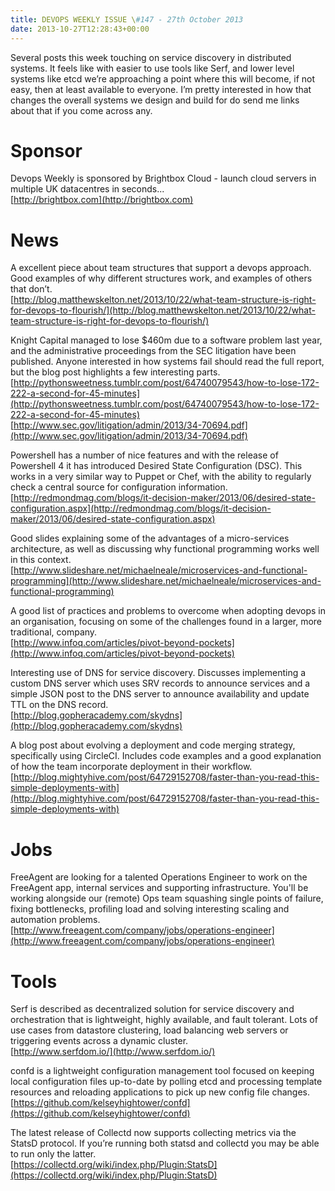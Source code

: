 ```yaml
---
title: DEVOPS WEEKLY ISSUE \#147 - 27th October 2013 
date: 2013-10-27T12:28:43+00:00
---
```


Several posts this week touching on service discovery in distributed systems. It feels like with easier to use tools like Serf, and lower level systems like etcd we’re approaching a point where this will become, if not easy, then at least available to everyone. I’m pretty interested in how that changes the overall systems we design and build for do send me links about that if you come across any.


Sponsor
======

Devops Weekly is sponsored by Brightbox Cloud - launch cloud servers in multiple UK datacentres in seconds...
<br>[http://brightbox.com](http://brightbox.com)


News
====

A excellent piece about team structures that support a devops approach. Good examples of why different structures work, and examples of others that don’t.
<br>[http://blog.matthewskelton.net/2013/10/22/what-team-structure-is-right-for-devops-to-flourish/](http://blog.matthewskelton.net/2013/10/22/what-team-structure-is-right-for-devops-to-flourish/)


Knight Capital managed to lose $460m due to a software problem last year, and the administrative proceedings from the SEC litigation have been published. Anyone interested in how systems fail should read the full report, but the blog post highlights a few interesting parts.
<br>[http://pythonsweetness.tumblr.com/post/64740079543/how-to-lose-172-222-a-second-for-45-minutes](http://pythonsweetness.tumblr.com/post/64740079543/how-to-lose-172-222-a-second-for-45-minutes)
<br>[http://www.sec.gov/litigation/admin/2013/34-70694.pdf](http://www.sec.gov/litigation/admin/2013/34-70694.pdf)


Powershell has a number of nice features and with the release of Powershell 4 it has introduced Desired State Configuration (DSC). This works in a very similar way to Puppet or Chef, with the ability to regularly check a central source for configuration information.
<br>[http://redmondmag.com/blogs/it-decision-maker/2013/06/desired-state-configuration.aspx](http://redmondmag.com/blogs/it-decision-maker/2013/06/desired-state-configuration.aspx)


Good slides explaining some of the advantages of a micro-services architecture, as well as discussing why functional programming works well in this context.
<br>[http://www.slideshare.net/michaelneale/microservices-and-functional-programming](http://www.slideshare.net/michaelneale/microservices-and-functional-programming)


A good list of practices and problems to overcome when adopting devops in an organisation, focusing on some of the challenges found in a larger, more traditional, company.
<br>[http://www.infoq.com/articles/pivot-beyond-pockets](http://www.infoq.com/articles/pivot-beyond-pockets)


Interesting use of DNS for service discovery. Discusses implementing a custom DNS server which uses SRV records to announce services and a simple JSON post to the DNS server to announce availability and update TTL on the DNS record.
<br>[http://blog.gopheracademy.com/skydns](http://blog.gopheracademy.com/skydns)


A blog post about evolving a deployment and code merging strategy, specifically using CircleCI. Includes code examples and a good explanation of how the team incorporate deployment in their workflow.
<br>[http://blog.mightyhive.com/post/64729152708/faster-than-you-read-this-simple-deployments-with](http://blog.mightyhive.com/post/64729152708/faster-than-you-read-this-simple-deployments-with)


Jobs
====

FreeAgent are looking for a talented Operations Engineer to work on the FreeAgent app, internal services and supporting infrastructure. You'll be working alongside our (remote) Ops team squashing single points of failure, fixing bottlenecks, profiling load and solving interesting scaling and automation problems.
<br>[http://www.freeagent.com/company/jobs/operations-engineer](http://www.freeagent.com/company/jobs/operations-engineer)


Tools
====

Serf is described as decentralized solution for service discovery and orchestration that is lightweight, highly available, and fault tolerant. Lots of use cases from datastore clustering, load balancing web servers or triggering events across a dynamic cluster.
<br>[http://www.serfdom.io/](http://www.serfdom.io/)


confd is a lightweight configuration management tool focused on keeping local configuration files up-to-date by polling etcd and processing template resources and reloading applications to pick up new config file changes.
<br>[https://github.com/kelseyhightower/confd](https://github.com/kelseyhightower/confd)


The latest release of Collectd now supports collecting metrics via the StatsD protocol. If you’re running both statsd and collectd you may be able to run only the latter.
<br>[https://collectd.org/wiki/index.php/Plugin:StatsD](https://collectd.org/wiki/index.php/Plugin:StatsD)



